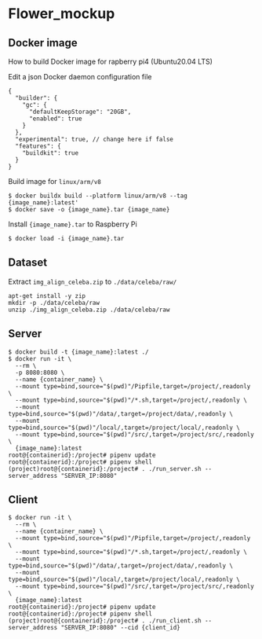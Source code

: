 # Flower_mockup
## Docker image
How to build Docker image for rapberry pi4 (Ubuntu20.04 LTS)

Edit a json Docker daemon configuration file
```=josn
{
  "builder": {
    "gc": {
      "defaultKeepStorage": "20GB",
      "enabled": true
    }
  },
  "experimental": true, // change here if false
  "features": {
    "buildkit": true
  }
}
```
Build image for `linux/arm/v8`
```=bash
$ docker buildx build --platform linux/arm/v8 --tag {image_name}:latest'
$ docker save -o {image_name}.tar {image_name}
```
Install `{image_name}.tar` to Raspberry Pi
```=bash
$ docker load -i {image_name}.tar
```
## Dataset
Extract `img_align_celeba.zip` to `./data/celeba/raw/`
```=bash
apt-get install -y zip
mkdir -p ./data/celeba/raw
unzip ./img_align_celeba.zip ./data/celeba/raw
```
## Server
```=bash
$ docker build -t {image_name}:latest ./
$ docker run -it \
  --rm \
  -p 8080:8080 \
  --name {container_name} \
  --mount type=bind,source="$(pwd)"/Pipfile,target=/project/,readonly \
  --mount type=bind,source="$(pwd)"/*.sh,target=/project/,readonly \
  --mount type=bind,source="$(pwd)"/data/,target=/project/data/,readonly \
  --mount type=bind,source="$(pwd)"/local/,target=/project/local/,readonly \
  --mount type=bind,source="$(pwd)"/src/,target=/project/src/,readonly \
  {image_name}:latest
root@{containerid}:/project# pipenv update
root@{containerid}:/project# pipenv shell
(project)root@{containerid}:/project# . ./run_server.sh --server_address "SERVER_IP:8080"
```
## Client
```=bash
$ docker run -it \
  --rm \
  --name {container_name} \
  --mount type=bind,source="$(pwd)"/Pipfile,target=/project/,readonly \
  --mount type=bind,source="$(pwd)"/*.sh,target=/project/,readonly \
  --mount type=bind,source="$(pwd)"/data/,target=/project/data/,readonly \
  --mount type=bind,source="$(pwd)"/local/,target=/project/local/,readonly \
  --mount type=bind,source="$(pwd)"/src/,target=/project/src/,readonly \
  {image_name}:latest
root@{containerid}:/project# pipenv update
root@{containerid}:/project# pipenv shell
(project)root@{containerid}:/project# . ./run_client.sh --server_address "SERVER_IP:8080" --cid {client_id}
```
